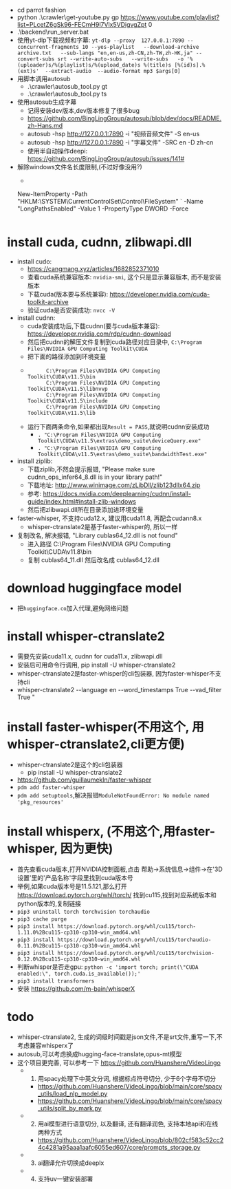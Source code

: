 * cd parrot fashion
* python .\crawler\get-youtube.py gp https://www.youtube.com/playlist?list=PLcetZ6gSk96-FECmH9l7Vlx5VDigvgZpt 0
* .\backend\run_server.bat
* 使用yt-dlp下载视频和字幕: `yt-dlp --proxy  127.0.0.1:7890 --concurrent-fragments 10 --yes-playlist   --download-archive archive.txt   --sub-langs "en,en-us,zh-CN,zh-TW,zh-HK,ja" --convert-subs srt --write-auto-subs   --write-subs   -o '%(uploader)s/%(playlist)s/%(upload_date)s %(title)s [%(id)s].%(ext)s'  --extract-audio  --audio-format mp3 $args[0]`
* 用脚本调用autosub
    * .\crawler\autosub_tool.py gt <fileName> <fileDir>
    * .\crawler\autosub_tool.py ts <inPath> <outPath>
* 使用autosub生成字幕
    * 记得安装dev版本,dev版本修复了很多bug
    * https://github.com/BingLingGroup/autosub/blob/dev/docs/README.zh-Hans.md
    * autosub -hsp http://127.0.0.1:7890 -i "视频音频文件"  -S en-us
    * autosub -hsp http://127.0.0.1:7890 -i "字幕文件" -SRC en -D zh-cn
    * 使用半自动操作deepi: https://github.com/BingLingGroup/autosub/issues/141#
* 解除windows文件名长度限制,(不过好像没用?)
    * ```powershell
    New-ItemProperty -Path "HKLM:\SYSTEM\CurrentControlSet\Control\FileSystem" `
    -Name "LongPathsEnabled" -Value 1 -PropertyType DWORD -Force
    ```
# install cuda, cudnn, zlibwapi.dll
  * install cudo:
    * https://cangmang.xyz/articles/1682852371010
    * 查看cuda系统兼容版本: `nvidia-smi`, 这个只是显示兼容版本, 而不是安装版本
    * 下载cuda(版本要与系统兼容): https://developer.nvidia.com/cuda-toolkit-archive
    * 验证cuda是否安装成功: `nvcc -V`
  * install cudnn:
    * cuda安装成功后,下载cudnn(要与cuda版本兼容): https://developer.nvidia.com/rdp/cudnn-download
    * 然后把cudnn的解压文件复制到cuda路径对应目录中, `C:\Program Files\NVIDIA GPU Computing Toolkit\CUDA`
    * 把下面的路径添加到环境变量
    * ```
            C:\Program Files\NVIDIA GPU Computing Toolkit\CUDA\v11.5\bin
            C:\Program Files\NVIDIA GPU Computing Toolkit\CUDA\v11.5\libnvvp
            C:\Program Files\NVIDIA GPU Computing Toolkit\CUDA\v11.5\include
            C:\Program Files\NVIDIA GPU Computing Toolkit\CUDA\v11.5\lib
        ```
    * 运行下面两条命令,如果都出现`Result = PASS`,就说明cudnn安装成功
        * `. "C:\Program Files\NVIDIA GPU Computing Toolkit\CUDA\v11.5\extras\demo_suite\deviceQuery.exe"`
        * `. "C:\Program Files\NVIDIA GPU Computing Toolkit\CUDA\v11.5\extras\demo_suite\bandwidthTest.exe"`
  * install ziplib:
    * 下载ziplib,不然会提示报错, "Please make sure cudnn_ops_infer64_8.dll is in your library path!"
    * 下载地址: http://www.winimage.com/zLibDll/zlib123dllx64.zip
    * 参考: https://docs.nvidia.com/deeplearning/cudnn/install-guide/index.html#install-zlib-windows
    * 然后把zlibwapi.dll所在目录添加进环境变量
  * faster-whisper, 不支持cuda12.x, 建议用cuda11.8, 再配合cudann8.x
    * whisper-ctranslate2是基于faster-whisper的, 所以一样
  * 复制改名, 解决报错, "Library cublas64_12.dll is not found"
    * 进入路径 C:\Program Files\NVIDIA GPU Computing Toolkit\CUDA\v11.8\bin
    * 复制 cublas64_11.dll 然后改名成 cublas64_12.dll

# download huggingface model
  * 把`huggingface.co`加入代理,避免网络问题

# install whisper-ctranslate2
  * 需要先安装cuda11.x, cudnn for cuda11.x, zlibwapi.dll
  * 安装后可用命令行调用, pip install -U whisper-ctranslate2
  * whisper-ctranslate2是faster-whisper的cli包装器, 因为faster-whisper不支持cli
  * whisper-ctranslate2 --language en  --word_timestamps True  --vad_filter True  "<audio file>" --output_dir "<output dir>"

# install faster-whisper(不用这个, 用whisper-ctranslate2,cli更方便)
  * whisper-ctranslate2是这个的cli包装器
    * pip install -U whisper-ctranslate2
  * https://github.com/guillaumekln/faster-whisper
  * `pdm add faster-whisper`
  * `pdm add setuptools`,解决报错`ModuleNotFoundError: No module named 'pkg_resources'`


# install whisperx, (不用这个,用faster-whisper, 因为更快)
  * 首先查看cuda版本,打开NVIDIA控制面板,点击 帮助->系统信息->组件->在'3D设置'里的'产品名称'字段里找到cuda版本号
  * 举例,如果cuda版本号是11.5.121,那么打开 https://download.pytorch.org/whl/torch/ 找到cu115,找到对应系统版本和python版本的,复制链接
  * `pip3 uninstall torch torchvision torchaudio`
  * `pip3 cache purge`
  * `pip3 install https://download.pytorch.org/whl/cu115/torch-1.11.0%2Bcu115-cp310-cp310-win_amd64.whl`
  * `pip3 install https://download.pytorch.org/whl/cu115/torchaudio-0.11.0%2Bcu115-cp310-cp310-win_amd64.whl`
  * `pip3 install https://download.pytorch.org/whl/cu115/torchvision-0.12.0%2Bcu115-cp310-cp310-win_amd64.whl`
  * 判断whisper是否走gpu: `python -c 'import torch; print(\"CUDA enabled:\", torch.cuda.is_available());'`
  * `pip3 install transformers`
  * 安装 https://github.com/m-bain/whisperX

# todo
  * whisper-ctranslate2, 生成的词级时间戳是json文件,不是srt文件,重写一下,不考虑兼容whisperx了
  * autosub,可以考虑换成hugging-face-translate,opus-mt模型
  * 这个项目更完善, 可以参考一下 https://github.com/Huanshere/VideoLingo
    * 1. 用spacy处理下中英文分词, 根据标点符号切分, 少于6个字母不切分
      * https://github.com/Huanshere/VideoLingo/blob/main/core/spacy_utils/load_nlp_model.py
      * https://github.com/Huanshere/VideoLingo/blob/main/core/spacy_utils/split_by_mark.py
    * 2. 用ai模型进行语意切分, 以及翻译, 还有翻译润色, 支持本地api和在线两种方式
      * https://github.com/Huanshere/VideoLingo/blob/802cf583c52cc24c4281a95aaa1aafc6055ed607/core/prompts_storage.py
    * 3. ai翻译允许切换成deeplx
    * 4. 支持uv一键安装部署
